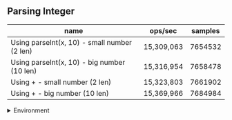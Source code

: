 ## Parsing Integer

|name|ops/sec|samples|
|-|-|-|
|Using parseInt(x, 10) - small number (2 len)|15,309,063|7654532|
|Using parseInt(x, 10) - big number (10 len)|15,316,954|7658478|
|Using + - small number (2 len)|15,323,803|7661902|
|Using + - big number (10 len)|15,369,966|7684984|


<details>
<summary>Environment</summary>

* __Machine:__ linux x64 | 4 vCPUs | 15.2GB Mem
* __Run:__ Thu May 09 2024 22:23:30 GMT+0000 (Coordinated Universal Time)
</details>

<!--
{"environment":{"platform":"linux","arch":"x64","cpus":4,"totalMemory":15.245216369628906},"benchmarks":[{"name":"Using parseInt(x, 10) - small number (2 len)","opsSec":15309063.693826182,"samples":7654532},{"name":"Using parseInt(x, 10) - big number (10 len)","opsSec":15316954.529579028,"samples":7658478},{"name":"Using + - small number (2 len)","opsSec":15323803.754835725,"samples":7661902},{"name":"Using + - big number (10 len)","opsSec":15369966.217107471,"samples":7684984}]}-->
